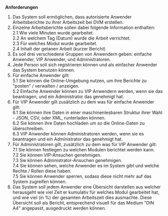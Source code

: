 **Anforderungen**  
1. Das System soll ermöglichen, dass autorisierte Anwender Arbeitsberichte zu ihrer Arbeitszeit bei DVM erstellen.
2. Einzelne Arbeitsberichte sollen dabei folgende Information enthalten:  
  2.1 Wie viele Minuten wurde gearbeitet.  
  2.2 An welchem Tag (Datum) wurde die Arbeit verrichtet.  
  2.3 Für welches Modul wurde gearbeitet.  
  2.4 Inhalt der getanen Arbeit (kurzer Bericht)  
4. Es soll drei verschiedene Gruppen von Anwendern geben: einfache Anwender, VIP Anwender, und Administratoren.  
5. Jede Person soll sich registrieren können und als einfacher Anwender das System benutzen können.  
6. Für einfache Anwender gilt:  
  5.1 Sie können die Online-Umgebung nutzen, um ihre Berichte zu "posten" / verwalten / anzeigen.  
  5.2 Einfache Anwender können zu VIP Anwendern werden, wenn sie das beantragen, und ein Administrator das genehmigt hat.  
7. Für VIP Anwender gilt zusätzlich zu dem was für einfache Anwender gilt:  
  6.1 Sie können ihre Daten in einer maschinenlesbaren Struktur ihrer Wahl - JSON, CSV, oder XML, runterladen können.  
  6.2 Sie können ihre Daten hochladen um so die Online-Daten zu überschreiben.  
  6.3 VIP Anwender können Administratoren werden, wenn sie es beantragen und ein Administrator das genehmigt hat.  
8. Für Administratoren gilt, zusätzlich zu dem was für VIP Anwender gilt:  
  7.1 Sie können festlegen zu welchen Modulen berichtet werden kann.  
  7.2 Sie können VIP-Ansuchen genehmigen.  
  7.3 Sie können Administrator-Ansuchen genehmigen.  
  7.4 Sie können sehen, welche Anwender es im System gibt und welche Rechte / Rollen diese haben.  
  7.5 Sie können Anwender sperren, sodass diese nicht mehr auf das System zugreifen können.  
9. Das System soll jedem Anwender eine Übersicht darstellen aus welcher herausgeht wie viel Zeit er kumulativ für welches Modul gearbeitet hat, und wie viel (in %) der gesamten Arbeitszeit dies ausmachte. Diese Übersicht soll als Bericht, entsprechend visuell für das Medium "DIN A4" angepasst, ausgedruckt werden können.  
